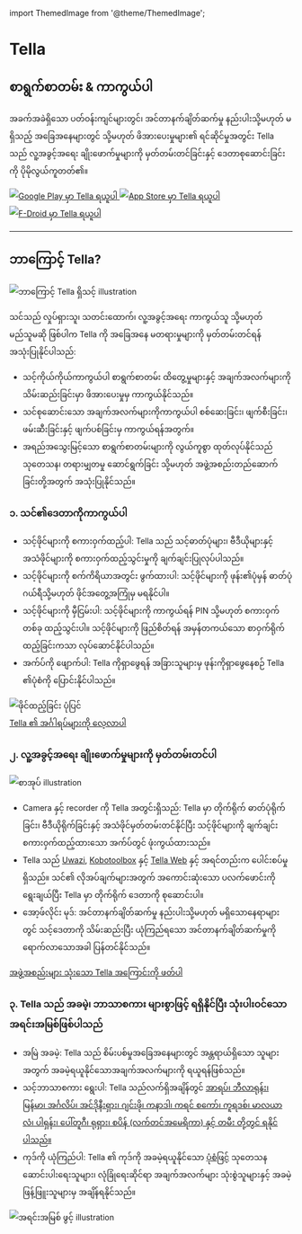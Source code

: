 import ThemedImage from '@theme/ThemedImage';

<div id="intro">
    <div className="intro-column" id="intro-column1">
        <h1>Tella</h1>
        <h2>စာရွက်စာတမ်း & ကာကွယ်ပါ</h2>
        <p>အခက်အခဲရှိသော ပတ်ဝန်းကျင်များတွင်၊ အင်တာနက်ချိတ်ဆက်မှု နည်းပါးသို့မဟုတ် မရှိသည့် အခြေအနေများတွင် သို့မဟုတ် ဖိအားပေးမှုများ၏ ရင်ဆိုင်မှုအတွင်း Tella သည် လူ့အခွင့်အရေး ချိုးဖောက်မှုများကို မှတ်တမ်းတင်ခြင်းနှင့် ဒေတာစုဆောင်းခြင်းကို ပိုမိုလွယ်ကူတတ်၏။</p>
        <div className="download">
            <a href="https://play.google.com/store/apps/details?id=org.hzontal.tella" target="_blank">
                <img className="badge" src="img/google-play-badge.png" alt="Google Play မှာ Tella ရယူပါ"/>
            </a>
            <a href="https://apps.apple.com/us/app/tella-document-protect/id1598152580" target="_blank">
                <img className="badge" src="img/app-store-badge.svg" id="apple-store-badge" alt="App Store မှာ Tella ရယူပါ"/>
            </a>
            <a href="https://f-droid.org/packages/org.hzontal.tellaFOSS">
                <img className="badge" src="https://fdroid.gitlab.io/artwork/badge/get-it-on.png" alt="F-Droid မှာ Tella ရယူပါ" />
            </a>
        </div>
    </div>
    <div className="intro-column" id="intro-column2">
        <ThemedImage
            alt="Tella အက်ပ်ကို Android တွင် အသုံးပြုသော Screenshot. Tella Web Uwazi နှင့် folder ဖွဲ့စည်းမှုကို ပြသပါသည်။ Tella တွင် ဓာတ်ပုံများ၊ ဗီဒီယိုများနှင့် အသံဖိုင်များကို လုံခြုံစွာ သိမ်းဆည်းရန်နှင့် ကာကွယ်ရန် အသုံးပြုနိုင်သည်။"
            className="screen"
            sources={{
                light: 'img/home-black.svg',
                dark: 'img/home-white.svg',
              }}/>
    </div>
</div>

<hr></hr>

<div className="section">
    <h2>ဘာကြောင့် Tella?</h2>
    <div className="columns">
        <div className="column" id="section-column1">
            <img className="home-illustrations" src="img/why-tella.png" alt="ဘာကြောင့် Tella  ရှိသင့် illustration" />
        </div>
        <div className="column" id="section-column2">
            <p>သင်သည် လှုပ်ရှားသူ၊ သတင်းထောက်၊ လူ့အခွင့်အရေး ကာကွယ်သူ သို့မဟုတ် မည်သူမဆို ဖြစ်ပါက Tella ကို အခြေအနေ မတရားမှုများကို မှတ်တမ်းတင်ရန် အသုံးပြုနိုင်ပါသည်:</p>
            <ul>
                <li><span className="emphasis">သင့်ကိုယ်ကိုယ်ကာကွယ်ပါ</span> စာရွက်စာတမ်း ထိတွေ့မှုများနှင့် အချက်အလက်များကို သိမ်းဆည်းခြင်းမှာ ဖိအားပေးမှုမှ ကာကွယ်နိုင်သည်။</li>
                <li><span className="emphasis">သင်စုဆောင်းသော အချက်အလက်များကိုကာကွယ်ပါ</span> စစ်ဆေးခြင်း၊ ဖျက်စီးခြင်း၊ ဖမ်းဆီးခြင်းနှင့် ဖျက်ပစ်ခြင်းမှ ကာကွယ်ရန်အတွက်။</li>
                <li><span className="emphasis">အရည်အသွေးမြင့်သော စာရွက်စာတမ်းများကို လွယ်ကူစွာ ထုတ်လုပ်နိုင်သည်</span> သုတေသန၊ တရားမျှတမှု ဆောင်ရွက်ခြင်း သို့မဟုတ် အဖွဲ့အစည်းတည်ဆောက်ခြင်းတို့အတွက် အသုံးပြုနိုင်သည်။</li>
            </ul>
        </div>
    </div>
</div>

<div className="section">
    <h3>၁. သင်၏ဒေတာကိုကာကွယ်ပါ</h3>
    <div className="columns">
        <div className="column" id="section-column1">
            <ul>
                <li><span className="emphasis">သင့်ဖိုင်များကို စကားဝှက်ထည့်ပါ:</span> Tella သည် သင့်ဓာတ်ပုံများ၊ ဗီဒီယိုများနှင့် အသံဖိုင်များကို စကားဝှက်ထည့်သွင်းမှုကို ချက်ချင်းပြုလုပ်ပါသည်။</li>
                <li><span className="emphasis">သင့်ဖိုင်များကို စက်ကိရိယာအတွင်း ဖွက်ထားပါ:</span> သင့်ဖိုင်များကို ဖုန်း၏ပုံမှန် ဓာတ်ပုံဂယ်ရီသို့မဟုတ် ဖိုင်အတွေ့အကြုံမှ မရနိုင်ပါ။</li>
                <li><span className="emphasis">သင့်ဖိုင်များကို မှီငြမ်းပါ:</span> သင့်ဖိုင်များကို ကာကွယ်ရန် PIN သို့မဟုတ် စကားဝှက်တစ်ခု ထည့်သွင်းပါ။ သင့်ဖိုင်များကို ဖြည်စိတ်ရန် အမှန်တကယ်သော စာဝှက်ရိုက်ထည့်ခြင်းကသာ လုပ်ဆောင်နိုင်ပါသည်။</li>
                <li><span className="emphasis">အက်ပ်ကို ဖျောက်ပါ:</span> Tella ကိုရှာဖွေရန် အခြားသူများမှ ဖုန်းကိုရှာဖွေနေစဉ် Tella ၏ပုံစံကို ပြောင်းနိုင်ပါသည်။</li>
            </ul>
        </div>
        <div className="column" id="section-column2">
            <img className="home-illustrations" src="img/vault.png" alt="ဖိုင်ထည့်ခြင်း ပုံပြင်" />
        </div>
    </div>
    <a type="button" href="features" className="clean-btn center button button--primary"> Tella ၏ အင်္ဂါရပ်များကို လေ့လာပါ </a>  
</div>

<div className="section">
    <h3>၂. လူ့အခွင့်အရေး ချိုးဖောက်မှုများကို မှတ်တမ်းတင်ပါ</h3>
    <div className="columns">
        <div className="column" id="section-column1">
            <img className="home-illustrations" src="img/data.png" alt="စာအုပ် illustration"/>
        </div>
        <div className="column" id="section-column2">
            <ul>
                <li><span className="emphasis">Camera နှင့် recorder ကို Tella အတွင်းရှိသည်:</span> Tella မှာ တိုက်ရိုက် ဓာတ်ပုံရိုက်ခြင်း၊ ဗီဒီယိုရိုက်ခြင်းနှင့် အသံဖိုင်မှတ်တမ်းတင်နိုင်ပြီး သင့်ဖိုင်များကို ချက်ချင်း စကားဝှက်ထည့်ထားသော အက်ပ်တွင် ဖုံးကွယ်ထားသည်။</li>
                <li><span className="emphasis">Tella သည်</span> <a href="for-organizations#uwazi">Uwazi</a>, <a href="for-organizations#open-data-kit-odk">Kobotoolbox</a> နှင့် <a href="for-organizations#tella-web">Tella Web</a> နှင့် အရင်တည်းက ပေါင်းစပ်မှုရှိသည်။ သင်၏ လိုအပ်ချက်များအတွက် အကောင်းဆုံးသော ပလက်ဖောင်းကို ရွေးချယ်ပြီး Tella မှာ တိုက်ရိုက် ဒေတာကို စုဆောင်းပါ။</li>
                <li><span className="emphasis">အော့ဖ်လိုင်း မုဒ်:</span> အင်တာနက်ချိတ်ဆက်မှု နည်းပါးသို့မဟုတ် မရှိသောနေရာများတွင် သင့်ဒေတာကို သိမ်းဆည်းပြီး ယုံကြည်ရသော အင်တာနက်ချိတ်ဆက်မှုကို ရောက်လာသောအခါ ပြန်တင်နိုင်သည်။</li>
            </ul>
        </div>
    </div> 
    <a type="button" href="user-stories" className="clean-btn center button button--primary"> အဖွဲ့အစည်းများ သုံးသော Tella အကြောင်းကို ဖတ်ပါ </a>    
</div>

<div className="section">
    <h3>၃. Tella သည် အခမဲ့၊ ဘာသာစကား များစွာဖြင့် ရရှိနိုင်ပြီး သုံးပါးဝင်သော အရင်းအမြစ်ဖြစ်ပါသည်</h3>
    <div className="columns">
        <div className="column" id="section-column1">
            <ul>
                <li><span className="emphasis">အမြဲ အခမဲ့:</span> Tella သည် စိမ်းပစ်မှုအခြေအနေများတွင် အန္တရာယ်ရှိသော သူများအတွက် အခမဲ့ရယူနိုင်သောအချက်အလက်များကို ရယူရန်ဖြစ်သည်။</li>
                <li><span className="emphasis">သင့်ဘာသာစကား ရွေးပါ:</span> Tella သည်လက်ရှိအချိန်တွင် <a href="faq#what-languages-is-tella-available-in"> အာရပ်၊ ဘီလာရုန်း၊ မြန်မာ၊ အင်္ဂလိပ်၊ အင်ဒိုနီးရှား၊ ဂျင်းဖို၊ ကနာဒါ၊ ကရင် စကော်၊ ကူရဒစ်၊ မာလယာလံ၊ ပါရှန်း၊ ပေါ်တူဂီ၊ ရုရှား၊ စပိန် (လက်တင်အမေရိကာ) နှင့် တမီး တို့တွင် ရနိုင်ပါသည်။</a></li>
                <li><span className="emphasis">ကုဒ်ကို ယုံကြည်ပါ:</span> Tella ၏ ကုဒ်ကို အခမဲ့ရယူနိုင်သော <a href="open-source">ပုံစံဖြင့်</a> သုတေသနဆောင်းပါးရေးသူများ၊ လုံခြုံရေးဆိုင်ရာ အချက်အလက်များ သုံးစွဲသူများနှင့် အခမဲ့ဖြန့်ဖြူးသူများမှ အချိန်ရနိုင်သည်။</li>
            </ul>
        </div>
        <div className="column" id="section-column2">
            <img className="home-illustrations" src="img/open-source.png" alt="အရင်းအမြစ် ဖွင့် illustration" />
        </div>
    </div>
</div>
